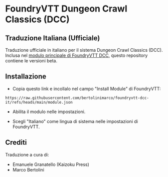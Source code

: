 # FoundryVTT Dungeon Crawl Classics (DCC)

## Traduzione Italiana (Ufficiale)

Traduzione ufficiale in italiano per il sistema Dungeon Crawl Classics (DCC).
Inclusa nel [modulo principale di FoundryVTT DCC](https://github.com/foundryvtt-dcc/dcc), questo repository contiene le versioni beta.

## Installazione

- Copia questo link e incollalo nel campo "Install Module" di FoundryVTT:

```text
https://raw.githubusercontent.com/bertolinimarco/foundryvtt-dcc-it/refs/heads/main/module.json
```

- Abilita il modulo nelle impostazioni.

- Scegli "Italiano" come lingua di sistema nelle impostazioni di FoundryVTT.

## Crediti

Traduzione a cura di:

- Emanuele Granatello (Kaizoku Press)
- Marco Bertolini
